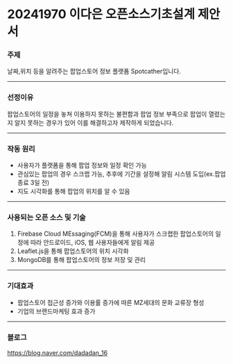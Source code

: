 # 20241970 이다은 오픈소스기초설계 제안서
### 주제
날짜,위치 등을 알려주는 팝업스토어 정보 플랫폼 Spotcather입니다.
<hr/>

### 선정이유
팝업스토어의 일정을 놓쳐 이용하지 못하는 불편함과 팝업 정보 부족으로 팝업이 열렸는 지 알지 못하는 경우가 있어 이를 해결하고자 제작하게 되었습니다.
<hr/>

### 작동 원리
- 사용자가 플랫폼을 통해 팝업 정보와 일정 확인 가능
- 관심있는 팝업의 경우 스크랩 가능, 추후에 기간을 설정해 알림 시스템 도입(ex.팝업 종료 3일 전)
- 지도 시각화를 통해 팝업의 위치를 알 수 있음
<hr/>

### 사용되는 오픈 소스 및 기술
1. Firebase Cloud MEssaging(FCM)을 통해 사용자가 스크랩한 팝업스토어의 일정에 따라 안드로이드, iOS, 웹 사용자들에게 알림 제공
2. Leaflet.js을 통해 팝업스토어의 위치 시각화
3. MongoDB를 통해 팝업스토어의 정보 저장 및 관리
<hr/>

### 기대효과
- 팝업스토어 접근성 증가와 이용률 증가에 따른 MZ세대의 문화 교류장 형성
- 기업의 브랜드마케팅 효과 증가
<hr/>

### 블로그
https://blog.naver.com/dadadan_16
